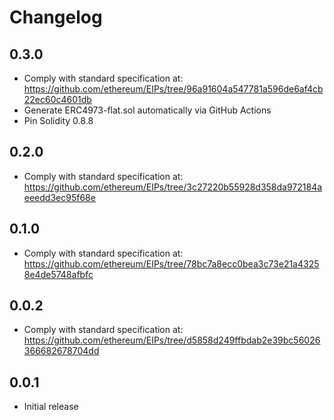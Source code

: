 # Changelog

## 0.3.0

- Comply with standard specification at: https://github.com/ethereum/EIPs/tree/96a91604a547781a596de6af4cb22ec60c4601db
- Generate ERC4973-flat.sol automatically via GitHub Actions
- Pin Solidity 0.8.8

## 0.2.0

- Comply with standard specification at: https://github.com/ethereum/EIPs/tree/3c27220b55928d358da972184aeeedd3ec95f68e

## 0.1.0

- Comply with standard specification at: https://github.com/ethereum/EIPs/tree/78bc7a8ecc0bea3c73e21a43258e4de5748afbfc

## 0.0.2

- Comply with standard specification at: https://github.com/ethereum/EIPs/tree/d5858d249ffbdab2e39bc56026366682678704dd

## 0.0.1

- Initial release
